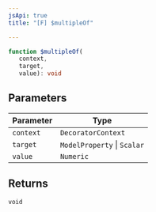 ```yaml
---
jsApi: true
title: "[F] $multipleOf"

---
```

```ts
function $multipleOf(
   context, 
   target, 
   value): void
```

## Parameters

| Parameter | Type |
| ------ | ------ |
| `context` | `DecoratorContext` |
| `target` | `ModelProperty` \| `Scalar` |
| `value` | `Numeric` |

## Returns

`void`
